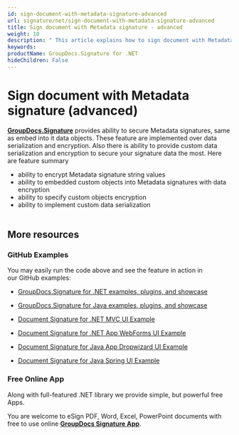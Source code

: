 ```yaml
---
id: sign-document-with-metadata-signature-advanced
url: signature/net/sign-document-with-metadata-signature-advanced
title: Sign document with Metadata signature - advanced
weight: 10
description: " This article explains how to sign document with Metadata electronic signatures using extended options with GroupDocs.Signature API."
keywords: 
productName: GroupDocs.Signature for .NET
hideChildren: False
---
```

# Sign document with Metadata signature (advanced)

[**GroupDocs.Signature**](https://products.groupdocs.com/signature/net) provides ability to secure Metadata signatures, same as embed into it data objects. These feature are implemented over data serialization and encryption. Also there is ability to provide custom data serialization and encryption to secure your signature data the most. Here are feature summary

*   ability to encrypt Metadata signature string values
*   ability to embedded custom objects into Metadata signatures with data encryption
*   ability to specify custom objects encryption
*   ability to implement custom data serialization  
      

## More resources

### GitHub Examples 

You may easily run the code above and see the feature in action in our GitHub examples:

*   [GroupDocs.Signature for .NET examples, plugins, and showcase](https://github.com/groupdocs-signature/GroupDocs.Signature-for-.NET)
    
*   [GroupDocs.Signature for Java examples, plugins, and showcase](https://github.com/groupdocs-signature/GroupDocs.Signature-for-Java)
    
*   [Document Signature for .NET MVC UI Example](https://github.com/groupdocs-signature/GroupDocs.Signature-for-.NET-MVC) 
    
*   [Document Signature for .NET App WebForms UI Example](https://github.com/groupdocs-signature/GroupDocs.Signature-for-.NET-WebForms)
    
*   [Document Signature for Java App Dropwizard UI Example](https://github.com/groupdocs-signature/GroupDocs.Signature-for-Java-Dropwizard)
    
*   [Document Signature for Java Spring UI Example](https://github.com/groupdocs-signature/GroupDocs.Signature-for-Java-Spring)
    

### Free Online App 

Along with full-featured .NET library we provide simple, but powerful free Apps.

You are welcome to eSign PDF, Word, Excel, PowerPoint documents with free to use online **[GroupDocs Signature App](https://products.groupdocs.app/signature)**.

